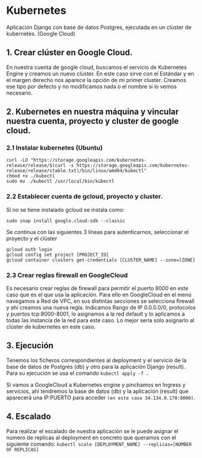 # Kubernetes
Aplicación Django con base de datos Postgres, ejecutada en un clúster de kubernetes. (Google Cloud)

## 1. Crear clúster en Google Cloud.
En nuestra cuenta de google cloud, buscamos el servicio de Kubernetes Engine y creamos un nuevo clúster. En este caso sirve con el Estándar y en el margen derecho nos aparece la opción de mi primer cluster. Creamos ese tipo por defecto y no modificamos nada o el nombre si lo vemos necesario.

## 2. Kubernetes en nuestra máquina y vincular nuestra cuenta, proyecto y cluster de google cloud.
### 2.1 Instalar kubernetes (Ubuntu)
```
curl -LO "https://storage.googleapis.com/kubernetes-release/release/$(curl -s https://storage.googleapis.com/kubernetes-release/release/stable.txt)/bin/linux/amd64/kubectl"
chmod +x ./kubectl
sudo mv ./kubectl /usr/local/bin/kubectl
```

### 2.2 Establecer cuenta de gcloud, proyecto y cluster.
Si no se tiene instalado gcloud se instala como:
```
sudo snap install google.cloud-sdk --classic
```
Se continua con las siguientes 3 líneas para autenticarnos, seleccionar el proyecto y el clúster
```
gcloud auth login
gcloud config set project [PROJECT_ID]
gcloud container clusters get-credentials [CLUSTER_NAME] --zone=[ZONE]
```

### 2.3 Crear reglas firewall en GoogleCloud
Es necesario crear reglas de firewall para permitir el puerto 8000 en este caso que es el que usa la aplicación. Para ello en GoogleCloud en el menú navegamos a Red de VPC, en sus distintas secciones se selecciona firewall y ahí creamos una nueva regla. Indicamos Rango de IP 0.0.0.0/0, protocolos y puertos tcp:8000-8001, lo asignamos a la red default y lo aplicamos a todas las instancia de la red para este caso. Lo mejor sería solo asignarlo al clúster de kubernetes en este caso.

## 3. Ejecución
Tenemos los ficheros correspondientes al deployment y el servicio de la base de datos de Postgres (db) y otro para la aplicación Django (result). Para su ejecución se usa el comando 
```kubectl apply -f .```

Si vamos a GoogleCloud a Kubernetes engine y pinchamos en Ingress y servicios, ahí tendremos la base de datos (db) y la aplicación (result) que aparecerá una IP:PUERTO para acceder ```(en este caso 34.134.0.170:8000)```.

## 4. Escalado 
Para realizar el escalado de nuestra aplicación se le puede asignar el numero de replicas al deployment en concreto que queramos con el siguiente comando:
```kubectl scale [DEPLOYMENT_NAME] --replicas=[NUMBER OF REPLICAS]```
